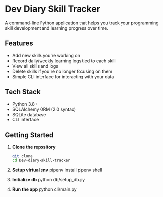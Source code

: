 # Dev Diary Skill Tracker

A command-line Python application that helps you track your programming skill development and learning progress over time.

## Features

- Add new skills you're working on
- Record daily/weekly learning logs tied to each skill
- View all skills and logs
- Delete skills if you're no longer focusing on them
- Simple CLI interface for interacting with your data

## Tech Stack

- Python 3.8+
- SQLAlchemy ORM (2.0 syntax)
- SQLite database
- CLI interface


## Getting Started

1. **Clone the repository**  
   ```bash
   git clone
   cd Dev-diary-skill-tracker

2. **Setup virtual env**
    pipenv install
    pipenv shell

3. **Initialize db**
    python db/setup_db.py

4. **Run the app**
    python cli/main.py
